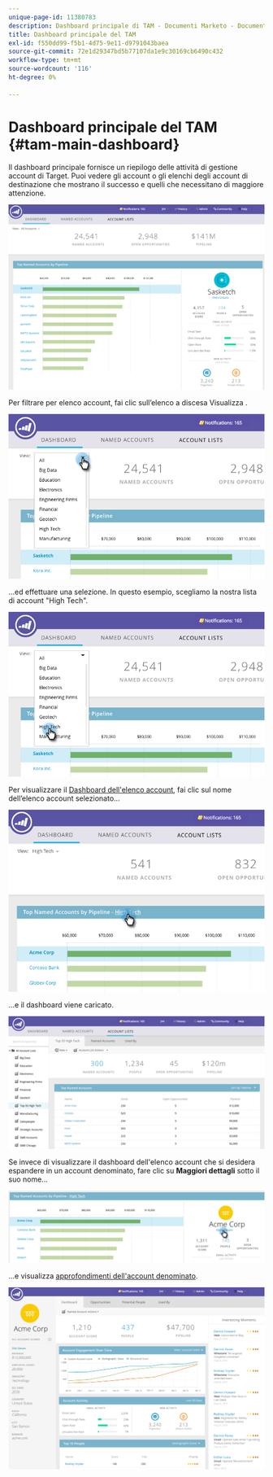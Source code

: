 ```yaml
---
unique-page-id: 11380783
description: Dashboard principale di TAM - Documenti Marketo - Documentazione del prodotto
title: Dashboard principale del TAM
exl-id: f550dd99-f5b1-4d75-9e11-d9791043baea
source-git-commit: 72e1d29347bd5b77107da1e9c30169cb6490c432
workflow-type: tm+mt
source-wordcount: '116'
ht-degree: 0%

---
```


# Dashboard principale del TAM {#tam-main-dashboard}

Il dashboard principale fornisce un riepilogo delle attività di gestione account di Target. Puoi vedere gli account o gli elenchi degli account di destinazione che mostrano il successo e quelli che necessitano di maggiore attenzione.

![](assets/one.png)

Per filtrare per elenco account, fai clic sull’elenco a discesa Visualizza .

![](assets/two.png)

...ed effettuare una selezione. In questo esempio, scegliamo la nostra lista di account &quot;High Tech&quot;.

![](assets/three.png)

Per visualizzare il [Dashboard dell&#39;elenco account](/help/marketo/product-docs/target-account-management/measure/account-list-insights.md#account-list-dashboard), fai clic sul nome dell’elenco account selezionato...

![](assets/four.png)

...e il dashboard viene caricato.

![](assets/five.png)

Se invece di visualizzare il dashboard dell&#39;elenco account che si desidera espandere in un account denominato, fare clic su **Maggiori dettagli** sotto il suo nome...

![](assets/six.png)

...e visualizza [approfondimenti dell&#39;account denominato](/help/marketo/product-docs/target-account-management/measure/named-account-insights.md).

![](assets/seven.png)
